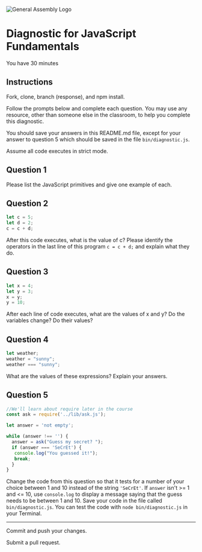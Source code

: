 ![General Assembly Logo](http://i.imgur.com/ke8USTq.png)

# Diagnostic for JavaScript Fundamentals

You have 30 minutes

## Instructions

Fork, clone, branch (response), and npm install.

Follow the prompts below and complete each question.  You may use any resource, other than someone else in the classroom, to help you complete this diagnostic.

You should save your answers in this README.md file, except for your answer to question 5 which should be saved in the file `bin/diagnostic.js`.

Assume all code executes in strict mode.

## Question 1

Please list the JavaScript primitives and give one example of each.

<!-- boolean
null
undefined
number
string -->

## Question 2

```js
let c = 5;
let d = 2;
c = c + d;
```

<!-- c = 7

= -assignment operator
+ addition operator (arithmatic operator) -->

After this code executes, what is the value of c?  Please identify the operators in the last line of this program `c = c + d;` and explain what they do.

<!-- Replace this comment with your answer -->

## Question 3

```js
let x = 4;
let y = 3;
x = y;
y = 10;
```

After each line of code executes, what are the values of x and y?  Do the variables change?  Do their values?

<!-- let x = 4;
 let y = 3;
 x = y;
 pointer changes, x= 3
 y = 10;
 value of y changes -->

## Question 4

```js
let weather;
weather = "sunny";
weather === "sunny";
```

What are the values of these expressions?  Explain your answers.

<!-- let weather;
 weather = "sunny";
   set weather to equal "sunny" string
 weather === "sunny";
   false -->

## Question 5

```js
//We'll learn about require later in the course
const ask = require('../lib/ask.js');

let answer = 'not empty';

while (answer !== '') {
  answer = ask("Guess my secret? ");
  if (answer === 'SeCrEt') {
   console.log("You guessed it!");
   break;
  }
}
```

Change the code from this question so that it tests for a number of your choice between 1 and 10 instead of the string `'SeCrEt'`.  If `answer` isn't >= 1 and <= 10, use `console.log` to display a message saying that the guess needs to be between 1 and 10.  Save your code in the file called `bin/diagnostic.js`.  You can test the code with `node bin/diagnostic.js` in your Terminal.

---

Commit and push your changes.

Submit a pull request.
